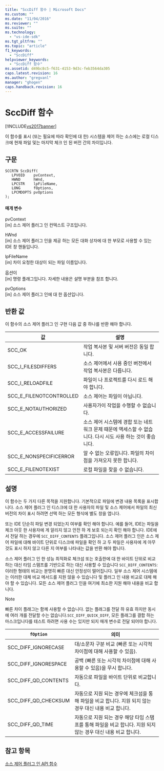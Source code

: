 ```yaml
---
title: "SccDiff 함수 | Microsoft Docs"
ms.custom: ""
ms.date: "11/04/2016"
ms.reviewer: ""
ms.suite: ""
ms.technology: 
  - "vs-ide-sdk"
ms.tgt_pltfrm: ""
ms.topic: "article"
f1_keywords: 
  - "SccDiff"
helpviewer_keywords: 
  - "SccDiff 함수"
ms.assetid: d49bc8c5-f631-4153-9d3c-feb3564da305
caps.latest.revision: 16
ms.author: "gregvanl"
manager: "ghogen"
caps.handback.revision: 16
---
```

# SccDiff 함수
[!INCLUDE[vs2017banner](../code-quality/includes/vs2017banner.md)]

이 함수를 표시 \(또는 필요에 따라 확인에 대 한\) 시스템을 제어 하는 소스에는 로컬 디스크에 현재 파일 및는 마지막 체크 인 된 버전 간의 차이입니다.  
  
## 구문  
  
```cpp#  
SCCRTN SccDiff(  
   LPVOID    pvContext,  
   HWND      hWnd,  
   LPCSTR    lpFileName,  
   LONG      fOptions,  
   LPCMDOPTS pvOptions  
);  
```  
  
#### 매개 변수  
 pvContext  
 \[in\] 소스 제어 플러그 인 컨텍스트 구조입니다.  
  
 hWnd  
 \[in\] 소스 제어 플러그 인을 제공 하는 모든 대화 상자에 대 한 부모로 사용할 수 있는 IDE 창 핸들입니다.  
  
 lpFileName  
 \[in\] 차이 요청한 대상이 되는 파일 이름입니다.  
  
 옵션이  
 \[in\] 명령 플래그입니다. 자세한 내용은 설명 부분을 참조 합니다.  
  
 pvOptions  
 \[in\] 소스 제어 플러그 인에 대 한 옵션입니다.  
  
## 반환 값  
 이 함수의 소스 제어 플러그 인 구현 다음 값 중 하나를 반환 해야 합니다.  
  
|값|설명|  
|-------|--------|  
|SCC\_OK|작업 복사본 및 서버 버전은 동일 합니다.|  
|SCC\_I\_FILESDIFFERS|소스 제어에서 사용 중인 버전에서 작업 복사본은 다릅니다.|  
|SCC\_I\_RELOADFILE|파일이 나 프로젝트를 다시 로드 해야 합니다.|  
|SCC\_E\_FILENOTCONTROLLED|소스 제어는 파일이 아닙니다.|  
|SCC\_E\_NOTAUTHORIZED|사용자가이 작업을 수행할 수 없습니다.|  
|SCC\_E\_ACCESSFAILURE|소스 제어 시스템에 경합 또는 네트워크 문제 때문에 액세스할 수 없습니다. 다시 시도 사용 하는 것이 좋습니다.|  
|SCC\_E\_NONSPECIFICERROR|알 수 없는 오류입니다. 파일의 차이점을 가져오지 못한 합니다.|  
|SCC\_E\_FILENOTEXIST|로컬 파일을 찾을 수 없습니다.|  
  
## 설명  
 이 함수는 두 가지 다른 목적을 지원합니다. 기본적으로 파일에 변경 내용 목록을 표시합니다. 소스 제어 플러그 인 디스크에 대 한 사용자의 파일 및 소스 제어에서 파일의 최신 버전의 차이 표시 하려면 선택 하는 모든 형식에 별도 창을 엽니다.  
  
 또는 IDE 단순히 파일 변경 되었는지 여부를 확인 해야 합니다. 예를 들어, IDE는 파일을 체크 아웃 한 사용자에 게 알리지 않고 안전 하 게 보호 되는지 확인 해야 합니다. IDE에서 전달 하는 경우에 `SCC_DIFF_CONTENTS` 플래그입니다. 소스 제어 플러그 인은 소스 제어 파일에 대해 바이트 단위로 디스크에 파일을 확인 하 고 두 파일은 사용자에 게 아무 것도 표시 하지 않고 다른 지 여부를 나타내는 값을 반환 해야 합니다.  
  
 소스 제어 플러그 인 한 성능 최적화로 체크섬 또는 호출한에 대 한 바이트 단위로 비교 하는 대신 타임 스탬프를 기반으로 하는 대신 사용할 수 있습니다 `SCC_DIFF_CONTENTS`: 이러한 형태의 비교는 분명히 빠른 대신 안정성이 떨어집니다. 일부 소스 제어 시스템에는 이러한 대체 비교 메서드를 지원 않을 수 있습니다 및 플러그 인 내용 비교로 대체 해야 할 수 있습니다. 모든 소스 제어 플러그 인을 여기에 최소한 지원 해야 내용을 비교 합니다.  
  
> [!NOTE]
>  빠른 차이 플래그는 함께 사용할 수 없습니다. 없는 플래그를 전달 하 유효 하지만 동시에 여러 개를 전달할 수는 없습니다.`SCC_DIFF_QUICK_DIFF`, 모든 플래그를 결합 하는 마스크입니다를 테스트 하려면 사용 수는 있지만 되지 매개 변수로 전달 되어야 합니다.  
  
|`fOption`|의미|  
|---------------|--------|  
|SCC\_DIFF\_IGNORECASE|대\/소문자 구분 비교 \(빠른 또는 시각적 차이점에 대해 사용할 수 있음\).|  
|SCC\_DIFF\_IGNORESPACE|공백 \(빠른 또는 시각적 차이점에 대해 사용할 수 있음\)을 무시 합니다.|  
|SCC\_DIFF\_QD\_CONTENTS|자동으로 파일을 바이트 단위로 비교합니다.|  
|SCC\_DIFF\_QD\_CHECKSUM|자동으로 지원 되는 경우에 체크섬을 통해 파일을 비교 합니다. 지원 되지 않는 경우 대신 내용 비교 합니다.|  
|SCC\_DIFF\_QD\_TIME|자동으로 지원 되는 경우 해당 타임 스탬프를 통해 파일을 비교 합니다. 지원 되지 않는 경우 대신 내용 비교 합니다.|  
  
## 참고 항목  
 [소스 제어 플러그 인 API 함수](../extensibility/source-control-plug-in-api-functions.md)